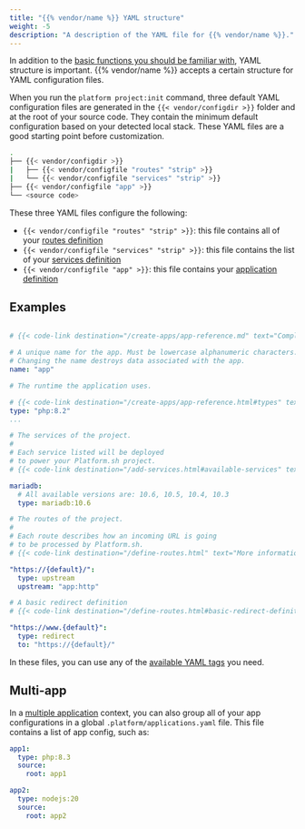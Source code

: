 ```yaml
---
title: "{{% vendor/name %}} YAML structure"
weight: -5
description: "A description of the YAML file for {{% vendor/name %}}."
---
```


In addition to the [basic functions you should be familiar with](./what-is-yaml.md), YAML structure is important.
{{% vendor/name %}} accepts a certain structure for YAML configuration files.


When you run the `platform project:init` command, three default YAML configuration files are generated in the `{{< vendor/configdir >}}` folder and at the root of your source code. They contain the minimum default configuration based on your detected local stack.
These YAML files are a good starting point before customization.

```bash
.
├── {{< vendor/configdir >}}
|   ├── {{< vendor/configfile "routes" "strip" >}}
|   └── {{< vendor/configfile "services" "strip" >}}
├── {{< vendor/configfile "app" >}}
└── <source code>
```

These three YAML files configure the following:
- ``{{< vendor/configfile "routes" "strip" >}}``: this file contains all of your [routes definition](/define-routes.md)
- ``{{< vendor/configfile "services" "strip" >}}``: this file contains the list of your [services definition](/add-services.md)
- ``{{< vendor/configfile "app" >}}``: this file contains your [application definition](/create-apps/app-reference.html)

## Examples

```yaml {location="{{< vendor/configfile "app" >}}"}

# {{< code-link destination="/create-apps/app-reference.md" text="Complete list of all available properties" title="Complete list of all available properties" >}}

# A unique name for the app. Must be lowercase alphanumeric characters.
# Changing the name destroys data associated with the app.
name: "app"

# The runtime the application uses.

# {{< code-link destination="/create-apps/app-reference.html#types" text="Complete list of available runtimes" title="Complete list of available runtimes" >}}
type: "php:8.2"
...
```

```yaml {location="{{< vendor/configfile "services" >}}"}
# The services of the project.
#
# Each service listed will be deployed
# to power your Platform.sh project.
# {{< code-link destination="/add-services.html#available-services" text="Full list of available services" title="Click to see the complete list of all available services" >}}

mariadb:
  # All available versions are: 10.6, 10.5, 10.4, 10.3
  type: mariadb:10.6
```

```yaml {location="{{< vendor/configfile "routes" >}}"}
# The routes of the project.
#
# Each route describes how an incoming URL is going
# to be processed by Platform.sh.
# {{< code-link destination="/define-routes.html" text="More information" title="Click to see more information" >}}

"https://{default}/":
  type: upstream
  upstream: "app:http"

# A basic redirect definition
# {{< code-link destination="/define-routes.html#basic-redirect-definition" text="More information" title="Click to see more information" >}}

"https://www.{default}":
  type: redirect
  to: "https://{default}/"
```

In these files, you can use any of the [available YAML tags](./yaml-structure.md) you need.

## Multi-app
In a [multiple application](/create-apps/multi-app/_index.md) context, you can also group all of your app configurations in a global ``.platform/applications.yaml`` file.
This file contains a list of app config, such as:
```yaml {location="{{< vendor/configfile "apps" >}}"}
app1:
  type: php:8.3
  source:
    root: app1

app2:
  type: nodejs:20
  source:
    root: app2
```

